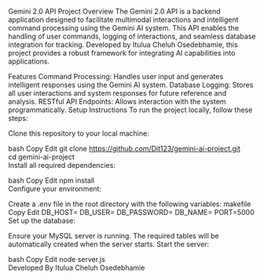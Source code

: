 Gemini 2.0 API
Project Overview
The Gemini 2.0 API is a backend application designed to facilitate multimodal interactions and intelligent command processing using the Gemini AI system. This API enables the handling of user commands, logging of interactions, and seamless database integration for tracking. Developed by Itulua Cheluh Osedebhamie, this project provides a robust framework for integrating AI capabilities into applications.

Features
Command Processing: Handles user input and generates intelligent responses using the Gemini AI system.
Database Logging: Stores all user interactions and system responses for future reference and analysis.
RESTful API Endpoints: Allows interaction with the system programmatically.
Setup Instructions
To run the project locally, follow these steps:

Clone this repository to your local machine:

bash
Copy
Edit
git clone https://github.com/Dit123/gemini-ai-project.git  
cd gemini-ai-project  
Install all required dependencies:

bash
Copy
Edit
npm install  
Configure your environment:

Create a .env file in the root directory with the following variables:
makefile
Copy
Edit
DB_HOST=<your-database-host>
DB_USER=<your-database-username>
DB_PASSWORD=<your-database-password>
DB_NAME=<your-database-name>
PORT=5000
Set up the database:

Ensure your MySQL server is running.
The required tables will be automatically created when the server starts.
Start the server:

bash
Copy
Edit
node server.js  
Developed By
Itulua Cheluh Osedebhamie